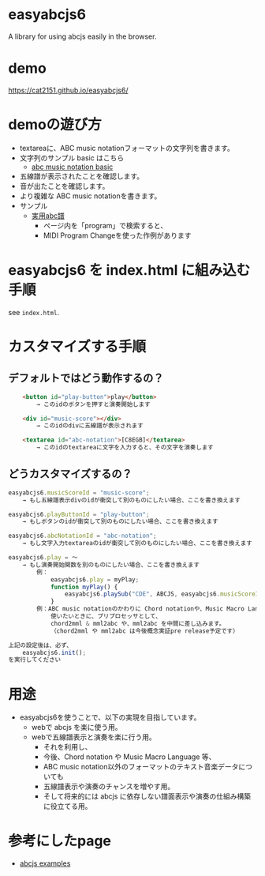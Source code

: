 # easyabcjs6
A library for using abcjs easily in the browser.

# demo
https://cat2151.github.io/easyabcjs6/

# demoの遊び方
- textareaに、ABC music notationフォーマットの文字列を書きます。
- 文字列のサンプル basic はこちら
    - [abc music notation basic](http://www.lesession.co.uk/abc/abc_notation.htm)
- 五線譜が表示されたことを確認します。
- 音が出たことを確認します。
- より複雑な ABC music notationを書きます。
- サンプル
    - [実用abc譜](https://www.asahi-net.or.jp/~mf4n-nmr/abc_notation.html)
        - ページ内を「program」で検索すると、
        - MIDI Program Changeを使った作例があります

# easyabcjs6 を index.html に組み込む手順
see `index.html`.

# カスタマイズする手順
## デフォルトではどう動作するの？
```html
    <button id="play-button">play</button>
        → このidのボタンを押すと演奏開始します

    <div id="music-score"></div>
        → このidのdivに五線譜が表示されます

    <textarea id="abc-notation">[C8EGB]</textarea>
        → このidのtextareaに文字を入力すると、その文字を演奏します
```
## どうカスタマイズするの？
```JavaScript
easyabcjs6.musicScoreId = "music-score";
    → もし五線譜表示divのidが衝突して別のものにしたい場合、ここを書き換えます

easyabcjs6.playButtonId = "play-button";
    → もしボタンのidが衝突して別のものにしたい場合、ここを書き換えます

easyabcjs6.abcNotationId = "abc-notation";
    → もし文字入力textareaのidが衝突して別のものにしたい場合、ここを書き換えます

easyabcjs6.play = ～
    → もし演奏開始関数を別のものにしたい場合、ここを書き換えます
        例：
            easyabcjs6.play = myPlay;
            function myPlay() {
                easyabcjs6.playSub("CDE", ABCJS, easyabcjs6.musicScoreId);
            }
        例：ABC music notationのかわりに Chord notationや、Music Macro Languageを
            使いたいときに、プリプロセッサとして、
            chord2mml & mml2abc や、mml2abc を中間に差し込みます。
            （chord2mml や mml2abc は今後概念実証pre release予定です）

上記の設定後は、必ず、
    easyabcjs6.init();
を実行してください
```

# 用途
- easyabcjs6を使うことで、以下の実現を目指しています。
    - webで abcjs を楽に使う用。
    - webで五線譜表示と演奏を楽に行う用。
        - それを利用し、
        - 今後、Chord notation や Music Macro Language 等、
        - ABC music notation以外のフォーマットのテキスト音楽データについても
        - 五線譜表示や演奏のチャンスを増やす用。
        - そして将来的には abcjs に依存しない譜面表示や演奏の仕組み構築に役立てる用。

# 参考にしたpage
- [abcjs examples](https://paulrosen.github.io/abcjs/examples/toc.html)
